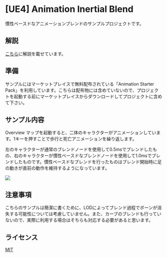 [UE4] Animation Inertial Blend
==================================

慣性ベースドなアニメーションブレンドのサンプルプロジェクトです。

## 解説

[こちら](http://hogetatu.hatenablog.com/entry/2018/06/02/185613)に解説を載せています。

## 準備

サンプルにはマーケットプレイスで無料配布されている「Animation Starter Pack」を利用しています。こちらは配布物には含めていないので、プロジェクトを起動する前にマーケットプレイスからダウンロードしてプロジェクトに含めて下さい。

## サンプル内容

Overview マップを起動すると、二体のキャラクターがアニメーションしています。1キーを押すことで歩行と死亡アニメーションを繰り返します。

左のキャラクターが通常のブレンドノードを使用して0.5msでブレンドしたもの、右のキャラクターが慣性ベースドなブレンドノードを使用して1.0msでブレンドしたものです。慣性ベースドなブレンドを行ったものはブレンド開始時に足の動きが直前の動作を維持するようになっています。

[![](https://img.youtube.com/vi/qqPIyJWBy04/0.jpg)](https://www.youtube.com/watch?v=qqPIyJWBy04)

## 注意事項

こちらのサンプルは簡潔に書くために、LODによってブレンド過程でボーンが消失する可能性については考慮していません。また、カーブのブレンドも行っていないので、実際に利用する場合はそちらも対応する必要があると思います。

## ライセンス

[MIT](/LICENSE "LICENSE")
